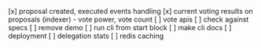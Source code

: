 [x] proposal created, executed events handling
[x] current voting results on proposals (indexer) - vote power, vote count
[ ] vote apis
[ ] check against specs
[ ] remove demo
[ ] run cli from start block
[ ] make cli docs
[ ] deployment
[ ] delegation stats
[ ] redis caching
